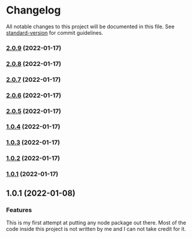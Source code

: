 # Changelog

All notable changes to this project will be documented in this file. See [standard-version](https://github.com/conventional-changelog/standard-version) for commit guidelines.

### [2.0.9](https://github.com/HenrikSandberg/homebridge-millheat/compare/v2.0.8...v2.0.9) (2022-01-17)

### [2.0.8](https://github.com/HenrikSandberg/homebridge-millheat/compare/v2.0.7...v2.0.8) (2022-01-17)

### [2.0.7](https://github.com/HenrikSandberg/homebridge-millheat/compare/v2.0.6...v2.0.7) (2022-01-17)

### [2.0.6](https://github.com/HenrikSandberg/homebridge-millheat/compare/v2.0.5...v2.0.6) (2022-01-17)

### [2.0.5](https://github.com/HenrikSandberg/homebridge-millheat/compare/v1.2.0...v2.0.5) (2022-01-17)

### [1.0.4](https://github.com/HenrikSandberg/homebridge-millheat/compare/v1.2.0...v1.0.4) (2022-01-17)

### [1.0.3](https://github.com/HenrikSandberg/homebridge-millheat/compare/v1.2.0...v1.0.3) (2022-01-17)

### [1.0.2](https://github.com/HenrikSandberg/homebridge-millheat/compare/v1.2.0...v1.0.2) (2022-01-17)

### [1.0.1](https://github.com/HenrikSandberg/homebridge-millheat/compare/v1.2.0...v1.0.1) (2022-01-17)

## 1.0.1 (2022-01-08)
### Features

This is my first attempt at putting any node package out there. Most of the code inside this project is not written by me
and I can not take credit for it. 